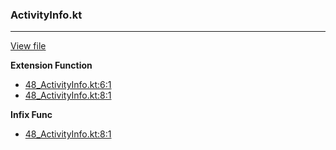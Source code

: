 ### ActivityInfo.kt
---
[View file](../files/48_ActivityInfo.kt)

**Extension Function**

 - [48_ActivityInfo.kt:6:1](../files/48_ActivityInfo.kt#L6)
 - [48_ActivityInfo.kt:8:1](../files/48_ActivityInfo.kt#L8)

**Infix Func**

 - [48_ActivityInfo.kt:8:1](../files/48_ActivityInfo.kt#L8)
